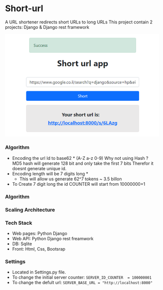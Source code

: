 # Short-url
A URL shortener redirects short URLs to long URLs
This project contain 2 projects: Django & Django rest framework 


![pici](https://github.com/aviv-b/short-url/blob/main/screenshots/success.PNG)

### Algorithm 
 - Encoding the url Id to base62 * (A-Z a-z 0-9)
        Why not using Hash ? 
        MD5 hash will generate 128 bit and only take the first 7 bits 
        Therefor it doesnt generate unique id. 
 - Encoding length will be 7 digits long *
    * This will allow us generate 62^7 tokens ~ 3.5 billon  
 - To Create 7 digit long the id COUNTER will start from 10000000+1  

### Algorithm 

### Scaling Architecture 


### Tech Stack 
- Web pages: Python Django 
- Web API: Python Django rest freamwork 
- DB: Sqlite 
- Front: Html, Css, Bootsrap

### Settings
- Located in Settings.py file.
- To change the initial server counter: `SERVER_ID_COUNTER  = 100000001`
- To change the defult url: `SERVER_BASE_URL = "http://localhost:8000"`
